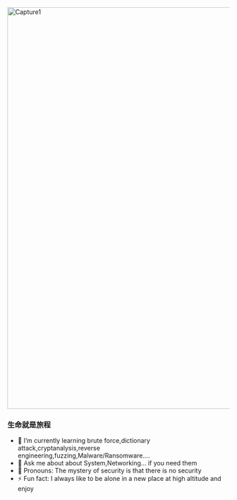 <img width="910" alt="Capture1" src="https://github.com/phihung5705developer/phihung5705developer/assets/115966431/4237acce-37e6-4873-9bb0-b392a9287552">

### 生命就是旅程 

- 🌴 I’m currently learning brute force,dictionary attack,cryptanalysis,reverse engineering,fuzzing,Malware/Ransomware....
- 💬 Ask me about about System,Networking... if you need them
- 🙂 Pronouns: The mystery of security is that there is no security
- ⚡ Fun fact: I always like to be alone in a new place at high altitude and enjoy

